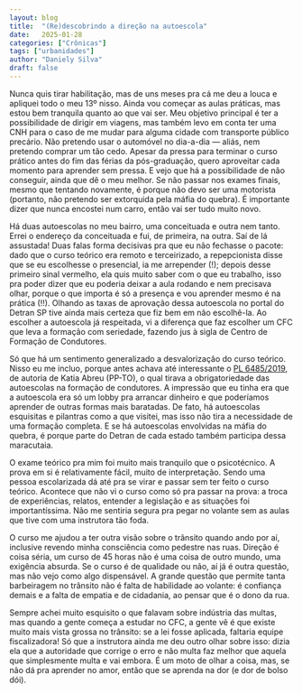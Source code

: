 ```yaml
---
layout: blog
title:  "(Re)descobrindo a direção na autoescola"
date:   2025-01-28
categories: ["Crônicas"]
tags: ["urbanidades"]
author: "Daniely Silva"
draft: false
---
```

Nunca quis tirar habilitação, mas de uns meses pra cá me deu a louca e apliquei todo o meu 13º nisso. Ainda vou começar as aulas práticas, mas estou bem tranquila quanto ao que vai ser. Meu objetivo principal é ter a possibilidade de dirigir em viagens, mas também levo em conta ter uma CNH para o caso de me mudar para alguma cidade com transporte público precário. Não pretendo usar o automóvel no dia-a-dia — aliás, nem pretendo comprar um tão cedo. Apesar da pressa para terminar o curso prático antes do fim das férias da pós-graduação, quero aproveitar cada momento para aprender sem pressa. E vejo que há a possibilidade de não conseguir, ainda que dê o meu melhor. Se não passar nos exames finais, mesmo que tentando novamente, é porque não devo ser uma motorista (portanto, não pretendo ser extorquida pela máfia do quebra). É importante dizer que nunca encostei num carro, então vai ser tudo muito novo.

Há duas autoescolas no meu bairro, uma conceituada e outra nem tanto. Errei o endereço da conceituada e fui, de primeira, na outra. Saí de lá assustada! Duas falas forma decisivas pra que eu não fechasse o pacote: dado que o curso teórico era remoto e terceirizado, a repepcionista disse que se eu escolhesse o presencial, ia me arrepender (!); depois desse primeiro sinal vermelho, ela quis muito saber com o que eu trabalho, isso pra poder dizer que eu poderia deixar a aula rodando e nem precisava olhar, porque o que importa é só a presença e vou aprender mesmo é na prática (!!). Olhando as taxas de aprovação dessa autoescola no portal do Detran SP tive ainda mais certeza que fiz bem em não escolhê-la. Ao escolher a autoescola já respeitada, vi a diferença que faz escolher um CFC que leva a formação com seriedade, fazendo jus à sigla de Centro de Formação de Condutores.

Só que há um sentimento generalizado a desvalorização do curso teórico. Nisso eu me incluo, porque antes achava até interessante o [PL 6485/2019](https://legis.senado.leg.br/sdleg-getter/documento?dm=8056786&ts=1686749537611&disposition=inline), de autoria de Katia Abreu (PP-TO), o qual tirava a obrigatoriedade das autoescolas na formação de condutores. A impressão que eu tinha era que a autoescola era só um lobby pra arrancar dinheiro e que poderíamos aprender de outras formas mais baratadas. De fato, há autoescolas esquisitas e pilantras como a que visitei, mas isso não tira a necessidade de uma formação completa. E se há autoescolas envolvidas na máfia do quebra, é porque parte do Detran de cada estado também participa dessa maracutaia.

O exame teórico pra mim foi muito mais tranquilo que o psicotécnico. A prova em si é relativamente fácil, muito de interpretação. Sendo uma pessoa escolarizada dá até pra se virar e passar sem ter feito o curso teórico. Acontece que não vi o curso como só pra passar na prova: a troca de experiências, relatos, entender a legislação e as situações foi importantíssima. Não me sentiria segura pra pegar no volante sem as aulas que tive com uma instrutora tão foda.

O curso me ajudou a ter outra visão sobre o trânsito quando ando por aí, inclusive revendo minha consciência como pedestre nas ruas. Direção é coisa séria, um curso de 45 horas não é uma coisa de outro mundo, uma exigência absurda. Se o curso é de qualidade ou não, aí já é outra questão, mas não vejo como algo dispensável. A grande questão que permite tanta barbeiragem no trânsito não é falta de habilidade ao volante: é confiança demais e a falta de empatia e de cidadania, ao pensar que é o dono da rua.

Sempre achei muito esquisito o que falavam sobre indústria das multas, mas quando a gente começa a estudar no CFC, a gente vê é que existe muito mais vista grossa no trânsito: se a lei fosse aplicada, faltaria equipe fiscalizadora! Só que a instrutora ainda me deu outro olhar sobre isso: dizia ela que a autoridade que corrige o erro e não multa faz melhor que aquela que simplesmente multa e vai embora. É um moto de olhar a coisa, mas, se não dá pra aprender no amor, então que se aprenda na dor (e dor de bolso dói).
